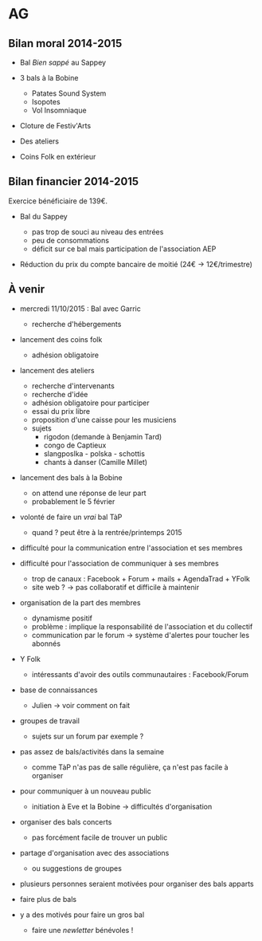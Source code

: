 # AG

## Bilan moral 2014-2015

- Bal *Bien sappé* au Sappey

- 3 bals à la Bobine
    - Patates Sound System
    - Isopotes
    - Vol Insomniaque

- Cloture de Festiv'Arts

- Des ateliers

- Coins Folk en extérieur

## Bilan financier 2014-2015

Exercice bénéficiaire de 139€.

- Bal du Sappey
   - pas trop de souci au niveau des entrées
   - peu de consommations
   - déficit sur ce bal mais participation de l'association AEP

- Réduction du prix du compte bancaire de moitié (24€ → 12€/trimestre)

## À venir

- mercredi 11/10/2015 : Bal avec Garric
   - recherche d'hébergements

- lancement des coins folk
   - adhésion obligatoire

- lancement des ateliers
   - recherche d'intervenants
   - recherche d'idée
   - adhésion obligatoire pour participer
   - essai du prix libre
   - proposition d'une caisse pour les musiciens
   - sujets
      - rigodon (demande à Benjamin Tard)
      - congo de Captieux
      - slangposlka - polska - schottis
      - chants à danser (Camille Millet)


- lancement des bals à la Bobine
   - on attend une réponse de leur part
   - probablement le 5 février

- volonté de faire un *vrai* bal TàP
   - quand ? peut être à la rentrée/printemps 2015

- difficulté pour la communication entre l'association et ses membres

- difficulté pour l'association de communiquer à ses membres
   - trop de canaux : Facebook + Forum + mails + AgendaTrad + YFolk
   - site web ? → pas collaboratif et difficile à maintenir

- organisation de la part des membres
   - dynamisme positif
   - problème : implique la responsabilité de l'association et du collectif
   - communication par le forum → système d'alertes pour toucher les abonnés

- Y Folk
   - intéressants d'avoir des outils communautaires : Facebook/Forum

- base de connaissances
   - Julien → voir comment on fait

- groupes de travail
   - sujets sur un forum par exemple ?

- pas assez de bals/activités dans la semaine
   - comme TàP n'as pas de salle régulière, ça n'est pas facile à organiser

- pour communiquer à un nouveau public
   - initiation à Eve et la Bobine → difficultés d'organisation

- organiser des bals concerts
   - pas forcément facile de trouver un public

- partage d'organisation avec des associations
   - ou suggestions de groupes

- plusieurs personnes seraient motivées pour organiser des bals apparts

- faire plus de bals

- y a des motivés pour faire un gros bal
   - faire une *newletter* bénévoles !
